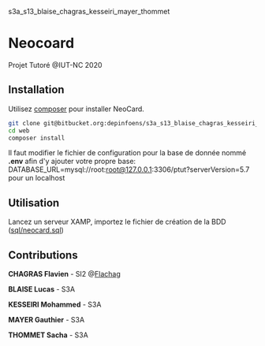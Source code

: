 s3a_s13_blaise_chagras_kesseiri_mayer_thommet
# Neocoard

Projet Tutoré @IUT-NC 2020

## Installation

Utilisez [composer](https://getcomposer.org/) pour installer NeoCard.

```bash
git clone git@bitbucket.org:depinfoens/s3a_s13_blaise_chagras_kesseiri_mayer_thommet.git
cd web
composer install
```

Il faut modifier le fichier de configuration pour la base de donnée nommé **.env** afin d'y ajouter votre propre base:
DATABASE_URL=mysql://root:root@127.0.0.1:3306/ptut?serverVersion=5.7 pour un localhost

## Utilisation

Lancez un serveur XAMP, importez le fichier de création de la BDD ([sql/neocard.sql](https://bitbucket.org/depinfoens/s3a_s13_blaise_chagras_kesseiri_mayer_thommet/src/master/neocard.sql))

## Contributions
**CHAGRAS Flavien** - SI2 @[Flachag](https://bitbucket.org/%7B806fdb70-aa86-4e38-b980-658683b646d7%7D/)

**BLAISE Lucas** - S3A

**KESSEIRI Mohammed** - S3A

**MAYER Gauthier** - S3A

**THOMMET Sacha** - S3A